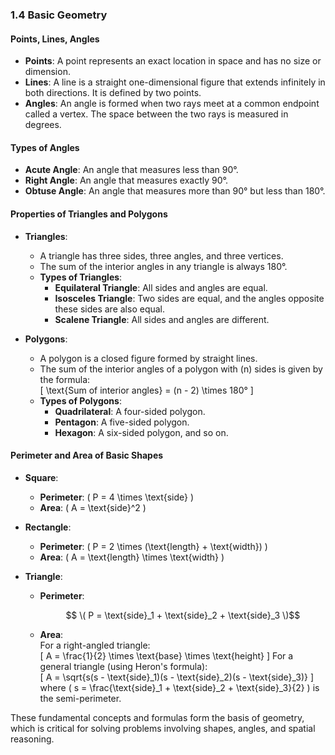 ### 1.4 Basic Geometry

#### Points, Lines, Angles

- **Points**: A point represents an exact location in space and has no size or dimension.
- **Lines**: A line is a straight one-dimensional figure that extends infinitely in both directions. It is defined by two points.
- **Angles**: An angle is formed when two rays meet at a common endpoint called a vertex. The space between the two rays is measured in degrees.

#### Types of Angles

- **Acute Angle**: An angle that measures less than 90°.
- **Right Angle**: An angle that measures exactly 90°.
- **Obtuse Angle**: An angle that measures more than 90° but less than 180°.

#### Properties of Triangles and Polygons

- **Triangles**:
  - A triangle has three sides, three angles, and three vertices.
  - The sum of the interior angles in any triangle is always 180°.
  - **Types of Triangles**:
    - **Equilateral Triangle**: All sides and angles are equal.
    - **Isosceles Triangle**: Two sides are equal, and the angles opposite these sides are also equal.
    - **Scalene Triangle**: All sides and angles are different.
  
- **Polygons**:
  - A polygon is a closed figure formed by straight lines.
  - The sum of the interior angles of a polygon with \(n\) sides is given by the formula:  
    \[
    \text{Sum of interior angles} = (n - 2) \times 180°
    \]
  - **Types of Polygons**:
    - **Quadrilateral**: A four-sided polygon.
    - **Pentagon**: A five-sided polygon.
    - **Hexagon**: A six-sided polygon, and so on.

#### Perimeter and Area of Basic Shapes

- **Square**:
  - **Perimeter**: \( P = 4 \times \text{side} \)
  - **Area**: \( A = \text{side}^2 \)
  
- **Rectangle**:
  - **Perimeter**: \( P = 2 \times (\text{length} + \text{width}) \)
  - **Area**: \( A = \text{length} \times \text{width} \)
  
- **Triangle**:
  - **Perimeter**:

    ```math
     \( P = \text{side}_1 + \text{side}_2 + \text{side}_3 \)
    ```
    
  - **Area**:  
    For a right-angled triangle:  
    \[
    A = \frac{1}{2} \times \text{base} \times \text{height}
    \]
    For a general triangle (using Heron's formula):  
    \[
    A = \sqrt{s(s - \text{side}_1)(s - \text{side}_2)(s - \text{side}_3)}
    \]
    where \( s = \frac{\text{side}_1 + \text{side}_2 + \text{side}_3}{2} \) is the semi-perimeter.

These fundamental concepts and formulas form the basis of geometry, which is critical for solving problems involving shapes, angles, and spatial reasoning.
